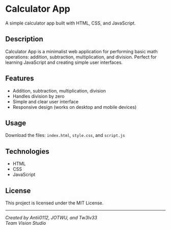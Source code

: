 # Calculator App

A simple calculator app built with HTML, CSS, and JavaScript.

## Description

Calculator App is a minimalist web application for performing basic math operations: addition, subtraction, multiplication, and division. Perfect for learning JavaScript and creating simple user interfaces.

## Features

- Addition, subtraction, multiplication, division
- Handles division by zero
- Simple and clear user interface
- Responsive design (works on desktop and mobile devices)

## Usage

Download the files: `index.html`, `style.css`, and `script.js`

## Technologies

- HTML
- CSS
- JavaScript

## License

This project is licensed under the MIT License.

---

*Created by Antii0112, JOTWU, and Tw3lv33*  
*Team Vision Studio*
